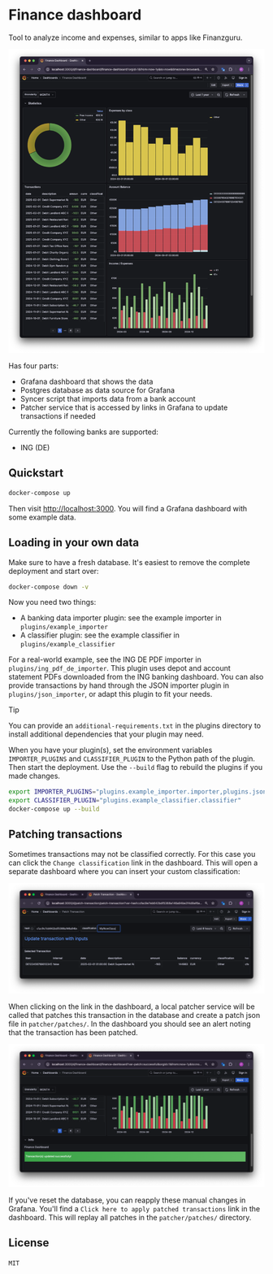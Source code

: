 # Finance dashboard

Tool to analyze income and expenses, similar to apps like Finanzguru.

![Screenshot](screenshots/main-dashboard.png)

Has four parts:
- Grafana dashboard that shows the data
- Postgres database as data source for Grafana
- Syncer script that imports data from a bank account
- Patcher service that is accessed by links in Grafana to update transactions if needed

Currently the following banks are supported:
- ING (DE)

## Quickstart

```bash
docker-compose up
```

Then visit [http://localhost:3000](http://localhost:3000). You will find a Grafana dashboard with some example data.

## Loading in your own data

Make sure to have a fresh database. It's easiest to remove the complete deployment and start over:

```bash
docker-compose down -v
```

Now you need two things:
- A banking data importer plugin: see the example importer in `plugins/example_importer`
- A classifier plugin: see the example classifier in `plugins/example_classifier`

For a real-world example, see the ING DE PDF importer in `plugins/ing_pdf_de_importer`. This plugin uses depot and account statement PDFs downloaded from the ING banking dashboard. You can also provide transactions by hand through the JSON importer plugin in `plugins/json_importer`, or adapt this plugin to fit your needs.

> [!TIP]
> You can provide an `additional-requirements.txt` in the plugins directory to install additional dependencies that your plugin may need.

When you have your plugin(s), set the environment variables `IMPORTER_PLUGINS` and `CLASSIFIER_PLUGIN` to the Python path of the plugin. Then start the deployment. Use the `--build` flag to rebuild the plugins if you made changes.

```bash
export IMPORTER_PLUGINS="plugins.example_importer.importer,plugins.json_importer.importer"
export CLASSIFIER_PLUGIN="plugins.example_classifier.classifier"
docker-compose up --build
```

## Patching transactions

Sometimes transactions may not be classified correctly. For this case you can click the `Change classification` link in the dashboard. This will open a separate dashboard where you can insert your custom classification:

![Screenshot](screenshots/patch-transaction.png)

When clicking on the link in the dashboard, a local patcher service will be called that patches this transaction in the database and create a patch json file in `patcher/patches/`. In the dashboard you should see an alert noting that the transaction has been patched.

![Screenshot](screenshots/patch-transaction-success.png)

If you've reset the database, you can reapply these manual changes in Grafana. You'll find a `Click here to apply patched transactions` link in the dashboard. This will replay all patches in the `patcher/patches/` directory.

## License

`MIT`
